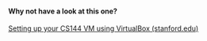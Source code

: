#### Why not have a look at this one?



[Setting up your CS144 VM using VirtualBox (stanford.edu)](https://stanford.edu/class/cs144/vm_howto/vm-howto-iso.html#install_shared) 